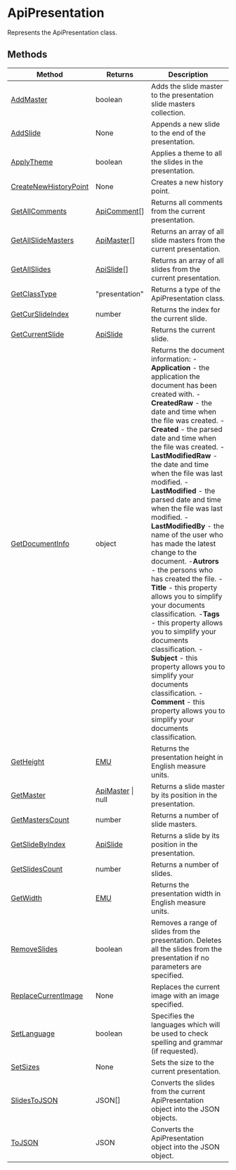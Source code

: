 # ApiPresentation

Represents the ApiPresentation class.


## Methods

| Method | Returns | Description |
| ------ | ------- | ----------- |
| [AddMaster](./Methods/AddMaster.md) | boolean | Adds the slide master to the presentation slide masters collection. |
| [AddSlide](./Methods/AddSlide.md) | None | Appends a new slide to the end of the presentation. |
| [ApplyTheme](./Methods/ApplyTheme.md) | boolean | Applies a theme to all the slides in the presentation. |
| [CreateNewHistoryPoint](./Methods/CreateNewHistoryPoint.md) | None | Creates a new history point. |
| [GetAllComments](./Methods/GetAllComments.md) | [ApiComment](../ApiComment/ApiComment.md)[] | Returns all comments from the current presentation. |
| [GetAllSlideMasters](./Methods/GetAllSlideMasters.md) | [ApiMaster](../ApiMaster/ApiMaster.md)[] | Returns an array of all slide masters from the current presentation. |
| [GetAllSlides](./Methods/GetAllSlides.md) | [ApiSlide](../ApiSlide/ApiSlide.md)[] | Returns an array of all slides from the current presentation. |
| [GetClassType](./Methods/GetClassType.md) | "presentation" | Returns a type of the ApiPresentation class. |
| [GetCurSlideIndex](./Methods/GetCurSlideIndex.md) | number | Returns the index for the current slide. |
| [GetCurrentSlide](./Methods/GetCurrentSlide.md) | [ApiSlide](../ApiSlide/ApiSlide.md) | Returns the current slide. |
| [GetDocumentInfo](./Methods/GetDocumentInfo.md) | object | Returns the document information: -**Application** - the application the document has been created with. -**CreatedRaw** - the date and time when the file was created. -**Created** - the parsed date and time when the file was created. -**LastModifiedRaw** - the date and time when the file was last modified. -**LastModified** - the parsed date and time when the file was last modified. -**LastModifiedBy** - the name of the user who has made the latest change to the document. -**Autrors** - the persons who has created the file. -**Title** - this property allows you to simplify your documents classification. -**Tags** - this property allows you to simplify your documents classification. -**Subject** - this property allows you to simplify your documents classification. -**Comment** - this property allows you to simplify your documents classification. |
| [GetHeight](./Methods/GetHeight.md) | [EMU](../Enumeration/EMU.md) | Returns the presentation height in English measure units. |
| [GetMaster](./Methods/GetMaster.md) | [ApiMaster](../ApiMaster/ApiMaster.md) \| null | Returns a slide master by its position in the presentation. |
| [GetMastersCount](./Methods/GetMastersCount.md) | number | Returns a number of slide masters. |
| [GetSlideByIndex](./Methods/GetSlideByIndex.md) | [ApiSlide](../ApiSlide/ApiSlide.md) | Returns a slide by its position in the presentation. |
| [GetSlidesCount](./Methods/GetSlidesCount.md) | number | Returns a number of slides. |
| [GetWidth](./Methods/GetWidth.md) | [EMU](../Enumeration/EMU.md) | Returns the presentation width in English measure units. |
| [RemoveSlides](./Methods/RemoveSlides.md) | boolean | Removes a range of slides from the presentation. Deletes all the slides from the presentation if no parameters are specified. |
| [ReplaceCurrentImage](./Methods/ReplaceCurrentImage.md) | None | Replaces the current image with an image specified. |
| [SetLanguage](./Methods/SetLanguage.md) | boolean | Specifies the languages which will be used to check spelling and grammar (if requested). |
| [SetSizes](./Methods/SetSizes.md) | None | Sets the size to the current presentation. |
| [SlidesToJSON](./Methods/SlidesToJSON.md) | JSON[] | Converts the slides from the current ApiPresentation object into the JSON objects. |
| [ToJSON](./Methods/ToJSON.md) | JSON | Converts the ApiPresentation object into the JSON object. |
